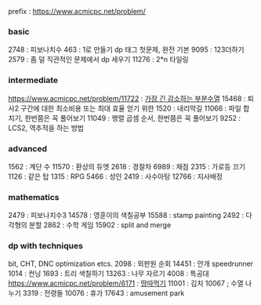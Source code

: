 prefix : https://www.acmicpc.net/problem/

### basic
2748 : 피보나치수
463 : 1로 만들기 dp 태그 첫문제, 완전 기본
9095 : 123더하기
2579 : 좀 덜 직관적인 문제에서 dp 세우기
11276 : 2*n 타일링


### intermediate
https://www.acmicpc.net/problem/11722 : [가장 긴 감소하는 부분수열](./11722.py)
15468 : 퇴사2 구간에 대한 최소비용 또는 최대 효율 얻기 위한
1520 : 내리막길
11066 : 파일 합치기, 한번쯤은 꼭 풀어보기
11049 : 행렬 곱셈 순서, 한번쯤은 꼭 풀어보기
9252 : LCS2, 역추적을 하는 방법

### advanced
1562 : 계단 수
11570 : 환상의 듀엣
2618 : 경찰차
6989 : 채점
2315 : 가로등 끄기
1126 : 같은 탑
1315 : RPG
5466 : 성인
2419 : 사수아탕
12766 : 지사배정

### mathematics
2479 : 피보나치수3
14578 : 영훈이의 색칠공부
15588 : stamp painting
2492 : 다각형의 분할
2862 : 수학 게임
15902 : split and merge

### dp with techniques
bit, CHT, DNC optimization etcs.
2098 : 외판원 순회
14451 : 안개 speedrunner
1014 : 컨닝
1693 : 트리 색칠하기
13263 : 나무 자르기
4008 : 특공대
https://www.acmicpc.net/problem/6171 : [땅따먹기](./6171.py)
11001 : 김치
10067 ; 수열 나누기
3319 : 전령들
10076 : 휴가
17643 : amusement park